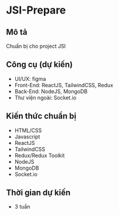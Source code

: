 # JSI-Prepare

## Mô tả

Chuẩn bị cho project JSI

## Công cụ (dự kiến)

- UI/UX: figma
- Front-End: ReactJS, TailwindCSS, Redux
- Back-End: NodeJS, MongoDB
- Thư viện ngoài: Socket.io

## Kiến thức chuẩn bị

- HTML/CSS
- Javascript
- ReactJS
- TailwindCSS
- Redux/Redux Toolkit
- NodeJS
- MongoDB
- Socket.io

## Thời gian dự kiến

- 3 tuần
